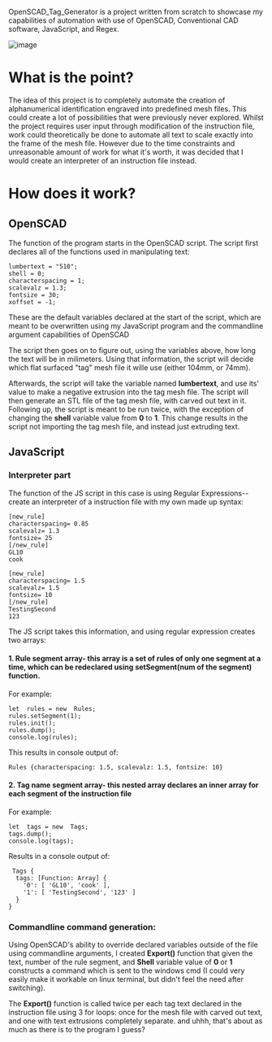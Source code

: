 
OpenSCAD_Tag_Generator is a project written from scratch to showcase my capabilities of automation with use of OpenSCAD, Conventional CAD software, JavaScript, and Regex.

![image](https://user-images.githubusercontent.com/23152510/177714079-c328457a-4d9c-44cd-9543-13c583cbb3b0.png)

# What is the point?
The idea of this project is to completely automate the creation of alphanumerical identification engraved into predefined mesh files. This could create a lot of possibilities that were previously never explored. Whilst the project requires user input through modification of the instruction file, work could theoretically be done to automate all text to scale exactly into the frame of the mesh file. However due to the time constraints and unreasonable amount of work for what it's worth, it was decided that I would create an interpreter of an instruction file instead.

# How does it work?
## OpenSCAD
The function of the program starts in the OpenSCAD script.
The script first declares all of the functions used in manipulating text:

    lumbertext = "510";
    shell = 0;
    characterspacing = 1;
    scalevalz = 1.3;
    fontsize = 30;
    xoffset = -1;
  These are the default variables declared at the start of the script, which are meant to be overwritten using my JavaScript program and the commandline argument capabilities of OpenSCAD
  
  The script then goes on to figure out, using the variables above, how long the text will be in milimeters. Using that information, the script will decide which flat surfaced "tag" mesh file it wille use (either 104mm, or 74mm).

Afterwards, the script will take the variable named **lumbertext**, and use its' value to make a negative extrusion into the tag mesh file. The script will then generate an STL file of the tag mesh file, with carved out text in it.
Following up, the script is meant to be run twice, with the exception of changing the **shell** variable value from **0** to **1**. This change results in the script not importing the tag mesh file, and instead just extruding text.

## JavaScript

### Interpreter part
The function of the JS script in this case is using Regular Expressions-- create an interpreter of a instruction file with my own made up syntax:

    [new_rule]
    characterspacing= 0.85
    scalevalz= 1.3
    fontsize= 25
    [/new_rule]
    GL10
    cook
    
    [new_rule]
    characterspacing= 1.5
    scalevalz= 1.5
    fontsize= 10
    [/new_rule]
    TestingSecond
    123

The JS script takes this information, and using regular expression creates two arrays:

 #### 1. Rule segment array- this array is a set of rules of only one segment at a time, which can be redeclared using setSegment(num of the segment) function.
 
For example:

    let  rules = new  Rules;
    rules.setSegment(1);
    rules.init();
    rules.dump();
    console.log(rules);
    
 This results in console output of:
 
    Rules {characterspacing: 1.5, scalevalz: 1.5, fontsize: 10}



 #### 2. Tag name segment array- this  nested array declares an inner array for each segment of the instruction file
 
 For example:

    let  tags = new  Tags;
    tags.dump();
    console.log(tags);
   Results in a console output of:
   

     Tags {
      tags: [Function: Array] {
        '0': [ 'GL10', 'cook' ],
        '1': [ 'TestingSecond', '123' ]
      }
    }

### Commandline command generation:
Using OpenSCAD's ability to override declared variables outside of the file using commandline arguments, I created **Export()** function that given the text, number of the rule segment, and **Shell** variable value of **0** or **1** constructs a command which is sent to the windows cmd (I could very easily make it workable on linux terminal, but didn't feel the need after switching).

The **Export()** function is called twice per each tag text declared in the instruction file using 3 for loops: once for the mesh file with carved out text, and one with text extrusions completely separate. and uhhh, that's about as much as there is to the program I guess?
